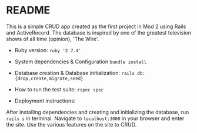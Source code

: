 # README

This is a simple CRUD app created as the first project in Mod 2 using Rails and ActiveRecord.  The database is inspired by one of the greatest television shows of all time (opinion), 'The Wire'.

* Ruby version:
```ruby '2.7.4'```

* System dependencies & Configuration
```bundle install```

* Database creation & Database initialization:
```rails db:{drop,create,migrate,seed}```

* How to run the test suite:
```rspec spec```

* Deployment instructions:

After installing dependencies and creating and initializing the database, run ```rails s``` in terminal.
Navigate to ```localhost:3000``` in your browser and enter the site.  Use the various features on the site to CRUD.
